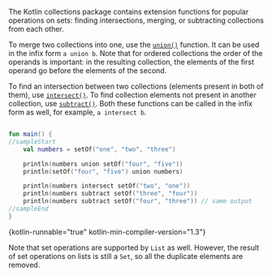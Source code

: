 [//]: # (title: Set-specific operations)

The Kotlin collections package contains extension functions for popular operations on sets: finding intersections, merging,
or subtracting collections from each other.

To merge two collections into one, use the [`union()`](https://kotlinlang.org/api/latest/jvm/stdlib/kotlin.collections/union.html)
function. It can be used in the infix form `a union b`.
Note that for ordered collections the order of the operands is important: in the resulting collection, the elements of the
first operand go before the elements of the second.

To find an intersection between two collections (elements present in both of them), use [`intersect()`](https://kotlinlang.org/api/latest/jvm/stdlib/kotlin.collections/intersect.html).
To find collection elements not present in another collection, use [`subtract()`](https://kotlinlang.org/api/latest/jvm/stdlib/kotlin.collections/subtract.html). 
Both these functions can be called in the infix form as well, for example, `a intersect b`.

```kotlin

fun main() {
//sampleStart
    val numbers = setOf("one", "two", "three")

    println(numbers union setOf("four", "five"))
    println(setOf("four", "five") union numbers)

    println(numbers intersect setOf("two", "one"))
    println(numbers subtract setOf("three", "four"))
    println(numbers subtract setOf("four", "three")) // same output
//sampleEnd
}
```
{kotlin-runnable="true" kotlin-min-compiler-version="1.3"}

Note that set operations are supported by `List` as well.
However, the result of set operations on lists is still a `Set`, so all the duplicate elements are removed.
